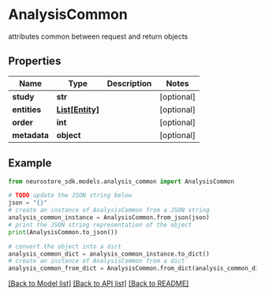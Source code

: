 # AnalysisCommon

attributes common between request and return objects

## Properties

Name | Type | Description | Notes
------------ | ------------- | ------------- | -------------
**study** | **str** |  | [optional] 
**entities** | [**List[Entity]**](Entity.md) |  | [optional] 
**order** | **int** |  | [optional] 
**metadata** | **object** |  | [optional] 

## Example

```python
from neurostore_sdk.models.analysis_common import AnalysisCommon

# TODO update the JSON string below
json = "{}"
# create an instance of AnalysisCommon from a JSON string
analysis_common_instance = AnalysisCommon.from_json(json)
# print the JSON string representation of the object
print(AnalysisCommon.to_json())

# convert the object into a dict
analysis_common_dict = analysis_common_instance.to_dict()
# create an instance of AnalysisCommon from a dict
analysis_common_from_dict = AnalysisCommon.from_dict(analysis_common_dict)
```
[[Back to Model list]](../README.md#documentation-for-models) [[Back to API list]](../README.md#documentation-for-api-endpoints) [[Back to README]](../README.md)


